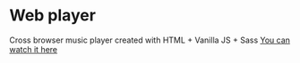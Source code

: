 # Web player
Cross browser music player created with HTML + Vanilla JS + Sass
[You can watch it here](https://www.ricardocastillo.com/player)
